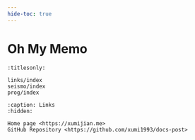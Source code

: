 ```yaml
---
hide-toc: true
---
```


# Oh My Memo


```{toctree}
:titlesonly:

links/index
seismo/index
prog/index
```

```{toctree}
:caption: Links
:hidden:

Home page <https://xumijian.me>
GitHub Repository <https://github.com/xumi1993/docs-post>
```
